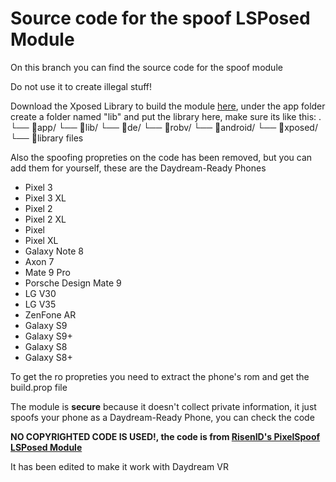 # Source code for the spoof LSPosed Module
On this branch you can find the source code for the spoof module

Do not use it to create illegal stuff!

Download the Xposed Library to build the module [here](https://github.com/rovo89/XposedBridge/tree/gh-pages/de/robv/android/xposed/api/82), under the app folder create a folder named "lib" and put the library here, make sure its like this:
.
└── 📂app/
    └── 📂lib/
        └── 📂de/
            └── 📂robv/
                └── 📂android/
                    └── 📂xposed/
                        └── 📄library files

Also the spoofing propreties on the code has been removed, but you can add them for yourself, these are the Daydream-Ready Phones
- Pixel 3
- Pixel 3 XL
- Pixel 2
- Pixel 2 XL
- Pixel 
- Pixel XL
- Galaxy Note 8
- Axon 7
- Mate 9 Pro
- Porsche Design Mate 9
- LG V30
- LG V35
- ZenFone AR
- Galaxy S9
- Galaxy S9+
- Galaxy S8
- Galaxy S8+

To get the ro propreties you need to extract the phone's rom and get the build.prop file

The module is **secure** because it doesn't collect private information, it just spoofs your phone as a Daydream-Ready Phone, you can check the code

**NO COPYRIGHTED CODE IS USED!, the code is from [RisenID's PixelSpoof LSPosed Module](https://github.com/RisenID/PixelSpoof/tree/caiman)**

It has been edited to make it work with Daydream VR
